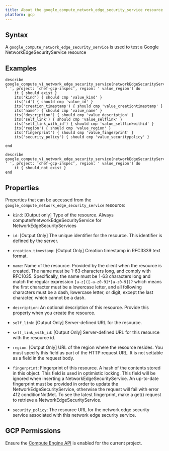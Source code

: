 ```yaml
---
title: About the google_compute_network_edge_security_service resource
platform: gcp
---
```


## Syntax
A `google_compute_network_edge_security_service` is used to test a Google NetworkEdgeSecurityService resource

## Examples
```
describe google_compute_v1_network_edge_security_service(networkEdgeSecurityService: ' ', project: 'chef-gcp-inspec', region: ' value_region') do
	it { should exist }
	its('kind') { should cmp 'value_kind' }
	its('id') { should cmp 'value_id' }
	its('creation_timestamp') { should cmp 'value_creationtimestamp' }
	its('name') { should cmp 'value_name' }
	its('description') { should cmp 'value_description' }
	its('self_link') { should cmp 'value_selflink' }
	its('self_link_with_id') { should cmp 'value_selflinkwithid' }
	its('region') { should cmp 'value_region' }
	its('fingerprint') { should cmp 'value_fingerprint' }
	its('security_policy') { should cmp 'value_securitypolicy' }

end

describe google_compute_v1_network_edge_security_service(networkEdgeSecurityService: ' ', project: 'chef-gcp-inspec', region: ' value_region') do
	it { should_not exist }
end
```

## Properties
Properties that can be accessed from the `google_compute_network_edge_security_service` resource:


  * `kind`: [Output only] Type of the resource. Always compute#networkEdgeSecurityService for NetworkEdgeSecurityServices

  * `id`: [Output Only] The unique identifier for the resource. This identifier is defined by the server.

  * `creation_timestamp`: [Output Only] Creation timestamp in RFC3339 text format.

  * `name`: Name of the resource. Provided by the client when the resource is created. The name must be 1-63 characters long, and comply with RFC1035. Specifically, the name must be 1-63 characters long and match the regular expression `[a-z]([-a-z0-9]*[a-z0-9])?` which means the first character must be a lowercase letter, and all following characters must be a dash, lowercase letter, or digit, except the last character, which cannot be a dash.

  * `description`: An optional description of this resource. Provide this property when you create the resource.

  * `self_link`: [Output Only] Server-defined URL for the resource.

  * `self_link_with_id`: [Output Only] Server-defined URL for this resource with the resource id.

  * `region`: [Output Only] URL of the region where the resource resides. You must specify this field as part of the HTTP request URL. It is not settable as a field in the request body.

  * `fingerprint`: Fingerprint of this resource. A hash of the contents stored in this object. This field is used in optimistic locking. This field will be ignored when inserting a NetworkEdgeSecurityService. An up-to-date fingerprint must be provided in order to update the NetworkEdgeSecurityService, otherwise the request will fail with error 412 conditionNotMet. To see the latest fingerprint, make a get() request to retrieve a NetworkEdgeSecurityService.

  * `security_policy`: The resource URL for the network edge security service associated with this network edge security service.


## GCP Permissions

Ensure the [Compute Engine API](https://console.cloud.google.com/apis/library/compute.googleapis.com/) is enabled for the current project.
